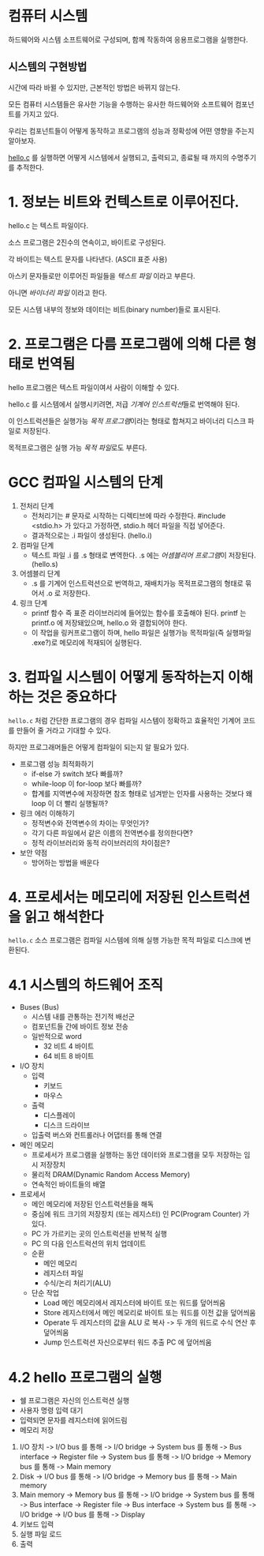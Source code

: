 # 컴퓨터 시스템
하드웨어와 시스템 소프트웨어로 구성되며, 함께 작동하여 응용프로그램을 실행한다.
## 시스템의 구현방법
시간에 따라 바뀔 수 있지만, 근본적인 방법은 바뀌지 않는다.

모든 컴퓨터 시스템들은 유사한 기능을 수행하는 유사한 하드웨어와 소프트웨어 컴포넌트를 가지고 있다.

우리는 컴포넌트들이 어떻게 동작하고 프로그램의 성능과 정확성에 어떤 영향을 주는지 알아보자.

[hello.c](hello.c) 를 실행하면 어떻게 시스템에서 실행되고, 출력되고, 종료될 때 까지의 수명주기를 추적한다.
# 1. 정보는 비트와 컨텍스트로 이루어진다.
hello.c 는 텍스트 파일이다.

소스 프로그램은 2진수의 연속이고, 바이트로 구성된다.

각 바이트는 텍스트 문자를 나타낸다. (ASCII 표준 사용)

아스키 문자들로만 이루어진 파일들을 *텍스트 파일* 이라고 부른다.

아니면 *바이너리 파일* 이라고 한다.

모든 시스템 내부의 정보와 데이터는 비트(binary number)들로 표시된다.
# 2. 프로그램은 다름 프로그램에 의해 다른 형태로 번역됨
hello 프로그램은 텍스트 파일이여서 사람이 이해할 수 있다.

hello.c 를 시스템에서 실행시키려면, 저급 *기계어 인스트럭션*들로 번역해야 된다.

이 인스트럭션들은 실행가능 *목적 프로그램*이라는 형태로 합쳐지고 바이너리 디스크 파일로 저장된다.

목적프로그램은 실행 가능 *목적 파일*로도 부른다.
# GCC 컴파일 시스템의 단계
1. 전처리 단계
    * 전처리기는 # 문자로 시작하는 디렉티브에 따라 수정한다. #include <stdio.h> 가 있다고 가정하면, stdio.h 헤더 파일을 직접 넣어준다.
    * 결과적으로는 .i 파일이 생성된다. (hello.i)
2. 컴파일 단계
    * 텍스트 파일 .i 를 .s 형태로 변역한다. .s 에는 *어셈블리어 프로그램*이 저장된다. (hello.s)
3. 어셈블리 단계
    * .s 를 기계어 인스트럭션으로 번역하고, 재배치가능 목적프로그램의 형태로 묶어서 .o 로 저장한다.
4. 링크 단계
    * printf 함수 즉 표준 라이브러리에 들어있는 함수를 호출해야 된다. printf 는 printf.o 에 저장돼있으며, hello.o 와 결합되어야 한다.
    * 이 작업을 링커프로그램이 하며, hello 파일은 실행가능 목적파일(즉 실행파일 .exe?)로 메모리에 적재되어 실행된다.
# 3. 컴파일 시스템이 어떻게 동작하는지 이해하는 것은 중요하다
`hello.c` 처럼 간단한 프로그램의 경우 컴파일 시스템이 정확하고 효율적인 기계어 코드를 만들어 줄 거라고 기대할 수 있다.

하지만 프로그래머들은 어떻게 컴파일이 되는지 알 필요가 있다.
* 프로그램 성능 최적화하기
    * if-else 가 switch 보다 빠를까?
    * while-loop 이 for-loop 보다 빠를까?
    * 합계를 지역변수에 저장하면 참조 형태로 넘겨받는 인자를 사용하는 것보다 왜 loop 이 더 빨리 실행될까?
* 링크 에러 이해하기
    * 정적변수와 전역변수의 차이는 무엇인가?
    * 각기 다른 파일에서 같은 이름의 전역변수를 정의한다면?
    * 정적 라이브러리와 동적 라이브러리의 차이점은?
* 보안 약점
    * 방어하는 방법을 배운다
# 4. 프로세서는 메모리에 저장된 인스트럭션을 읽고 해석한다
`hello.c` 소스 프로그램은 컴파일 시스템에 의해 실행 가능한 목적 파일로 디스크에 변환된다.
# 4.1 시스템의 하드웨어 조직
* Buses (Bus)
    * 시스템 내를 관통하는 전기적 배선군
    * 컴포넌트들 간에 바이트 정보 전송
    * 일반적으로 word
        * 32 비트 4 바이트
        * 64 비트 8 바이트
* I/O 장치
    * 입력
        * 키보드
        * 마우스
    * 출력
        * 디스플레이
        * 디스크 드라이브
    * 입출력 버스와 컨트롤러나 어댑터를 통해 연결
* 메인 메모리
    * 프로세서가 프로그램을 실행하는 동안 데이터와 프로그램을 모두 저장하는 임시 저장장치
    * 물리적 DRAM(Dynamic Random Access Memory)
    * 연속적인 바이트들의 배열
* 프로세서
    * 메인 메모리에 저장된 인스트럭션들을 해독
    * 중심에 워드 크기의 저장장치 (또는 레지스터) 인 PC(Program Counter) 가 있다.
    * PC 가 가르키는 곳의 인스트럭션을 반복적 실행
    * PC 의 다음 인스트럭션의 위치 업데이트
    * 순환
        * 메인 메모리
        * 레지스터 파일
        * 수식/논리 처리기(ALU)
    * 단순 작업
        * Load 메인 메모리에서 레지스터에 바이트 또는 워드를 덮어씌움
        * Store 레지스터에서 메인 메모리로 바이트 또는 워드를 이전 값을 덮어씌움
        * Operate 두 레지스터의 값을 ALU 로 복사 -> 두 개의 워드로 수식 연산 후 덮어씌움
        * Jump 인스트럭션 자신으로부터 워드 추출 PC 에 덮어씌움
# 4.2 hello 프로그램의 실행
* 쉘 프로그램은 자신의 인스트럭션 실행
* 사용자 명령 입력 대기
* 입력되면 문자를 레지스터에 읽어드림
* 메모리 저장
1. I/O 장치 ->  I/O bus 를 통해 -> I/O bridge -> System bus 를 통해 -> Bus interface -> Register file -> System bus 를 통해 -> I/O bridge -> Memory bus 를 통해 -> Main memory
2. Disk -> I/O bus 를 통해 -> I/O bridge -> Memory bus 를 통해 -> Main memory
3. Main memory -> Memory bus 를 통해 -> I/O bridge -> System bus 를 통해 -> Bus interface -> Register file -> Bus interface -> System bus 를 통해 -> I/O bridge -> I/O bus 를 통해 -> Display
1. 키보드 입력
2. 실행 파일 로드
3. 출력